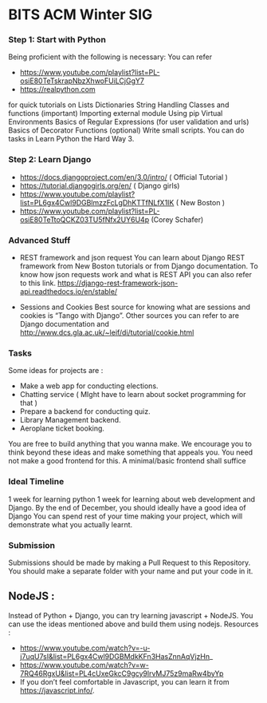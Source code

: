 # BITS ACM Winter SIG

### Step 1: Start with Python
Being proficient with the following is necessary:
You can refer
- https://www.youtube.com/playlist?list=PL-osiE80TeTskrapNbzXhwoFUiLCjGgY7 
- https://realpython.com

for quick tutorials on
Lists 
Dictionaries 
String Handling
Classes and functions (important)
Importing external module
Using pip
Virtual Environments
Basics of Regular Expressions (for user validation and urls)
Basics of Decorator Functions (optional)
Write small scripts. You can do tasks in Learn Python the Hard Way 3.

### Step 2: Learn Django 

- https://docs.djangoproject.com/en/3.0/intro/ ( Official Tutorial )
- https://tutorial.djangogirls.org/en/ ( Django girls)
- https://www.youtube.com/playlist?list=PL6gx4Cwl9DGBlmzzFcLgDhKTTfNLfX1IK ( New Boston )
- https://www.youtube.com/playlist?list=PL-osiE80TeTtoQCKZ03TU5fNfx2UY6U4p (Corey Schafer)

### Advanced Stuff

- REST framework and json request
You can learn about Django REST framework from New Boston tutorials
or from Django documentation. To know how json requests work and what is REST API you can also refer to this link.
https://django-rest-framework-json-api.readthedocs.io/en/stable/

- Sessions and Cookies
           Best source for knowing what are sessions and cookies is “Tango with Django”.
         Other sources you can refer to are Django documentation and 
http://www.dcs.gla.ac.uk/~leif/di/tutorial/cookie.html




### Tasks
Some ideas for projects are : 
- Make a web app for conducting elections.
- Chatting service ( MIght have to learn about socket programming for that )
- Prepare a backend for conducting quiz.
- Library Management backend.
- Aeroplane ticket booking.

You are free to build anything that you wanna make. We encourage you to think beyond these ideas and make something that appeals you. You need not make a good frontend for this. A minimal/basic frontend shall suffice

### Ideal Timeline

1 week for learning python
1 week for learning about web development and Django.
By the end of December, you should ideally have a good idea of Django
You can spend rest of your time making your project, which will demonstrate what you actually learnt.

### Submission

Submissions should be made by making a Pull Request to this Repository. You should make a separate folder with your name and put your code in it.

## NodeJS :

Instead of Python + Django, you can try learning javascript + NodeJS. You can use the ideas mentioned above and build them using nodejs.
Resources :
- https://www.youtube.com/watch?v=-u-j7uqU7sI&list=PL6gx4Cwl9DGBMdkKFn3HasZnnAqVjzHn_
- https://www.youtube.com/watch?v=w-7RQ46RgxU&list=PL4cUxeGkcC9gcy9lrvMJ75z9maRw4byYp
- If you don’t feel comfortable in Javascript, you can learn it from https://javascript.info/.
